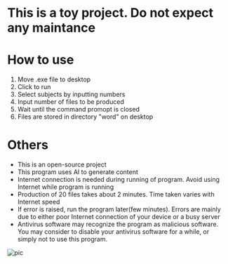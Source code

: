 # This is a toy project. Do not expect any maintance 
# How to use
1. Move .exe file to desktop
2. Click to run
3. Select subjects by inputting numbers
4. Input number of files to be produced
5. Wait until the command promopt is closed
6. Files are stored in directory "word" on desktop

# Others
- This is an open-source project
- This program uses AI to generate content
- Internet connection is needed during running of program. Avoid using Internet while program is running
- Production of 20 files takes about 2 minutes. Time taken varies with Internet speed
- If error is raised, run the program later(few minutes). Errors are mainly due to either poor Internet connection of your device or a busy server
- Antivirus software may recognize the program as malicious software. You may consider to disable your antivirus software for a while, or simply not to use this program.

![pic](https://github.com/user-attachments/assets/fbbf1e85-a4c7-4545-b4fa-dfa1bcbe6ae7)
